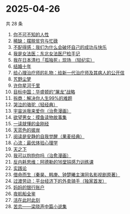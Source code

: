 # 2025-04-26

共 28 条

<!-- BEGIN WEREAD -->
<!-- 最后更新时间 2025-04-26 18:15:34 +0800 -->
1. [你不可不知的人性](https://weread.qq.com/web/bookDetail/bbe32320726cb7c7bbe431c)
1. [稀缺：摆脱贫穷与忙碌](https://weread.qq.com/web/bookDetail/4a432d00813ab73e8g019b1a)
1. [不配得感：我们为什么会破坏自己的成功与快乐](https://weread.qq.com/web/bookDetail/91e32660813ab9d61g0130c3)
1. [我是女法医：东北女法医尸检手记](https://weread.qq.com/web/bookDetail/d78329c0813ab9d9bg017663)
1. [我在日本清扫「孤独死」现场 （轻纪实）](https://weread.qq.com/web/bookDetail/41332550813ab9dbbg016438)
1. [结婚十年](https://weread.qq.com/web/bookDetail/48632f10813ab9d9bg0157ca)
1. [给心理治疗师的礼物：给新一代治疗师及其病人的公开信](https://weread.qq.com/web/bookDetail/afa32f70813ab9defg015f50)
1. [艽野尘梦](https://weread.qq.com/web/bookDetail/c04325905e47adc0457d4a9)
1. [许你星河千里](https://weread.qq.com/web/bookDetail/5ff32df0718d8a435ffcbfd)
1. [目标中国：华盛顿的“屠龙”战略](https://weread.qq.com/web/bookDetail/b1432810813ab9dfdg016c1f)
1. [拆商：解决你人生99%的难题](https://weread.qq.com/web/bookDetail/0d032980813ab9b45g015d58)
1. [哭泣的骆驼（轻经典）](https://weread.qq.com/web/bookDetail/b1a32150813ab9de9g018141)
1. [宇宙派我来爱你（治愈漫画）](https://weread.qq.com/web/bookDetail/e0f326f0813ab9d99g0119e6)
1. [欲望男女：摸鱼读物故事集](https://weread.qq.com/web/bookDetail/5e6323c0813ab9d99g0124e6)
1. [一读就懂的金刚经](https://weread.qq.com/web/bookDetail/0a232c70813ab9d9bg012217)
1. [天蓝色的彼岸](https://weread.qq.com/web/bookDetail/c9d328e0813ab67d9g01743c)
1. [阅读是安静的自我觉醒（果麦经典）](https://weread.qq.com/web/bookDetail/86e32d10813ab9d9bg0148b5)
1. [心流：最优体验心理学](https://weread.qq.com/web/bookDetail/65e328b05e10e265eb76e03)
1. [天之下](https://weread.qq.com/web/bookDetail/4de326a0721770aa4de95f4)
1. [我可以抱抱你吗（治愈漫画）](https://weread.qq.com/web/bookDetail/30a32710813ab9d4dg015d4a)
1. [反内耗思维：阿德勒的16堂钝感力训练课](https://weread.qq.com/web/bookDetail/39832570813ab978bg017e38)
1. [实践论](https://weread.qq.com/web/bookDetail/a6c32a90813ab6ffcg0137bd)
1. [借命而生（秦昊、韩庚、钟楚曦主演同名影视剧原著）](https://weread.qq.com/web/bookDetail/72032f2071645d9d720f710)
1. [过渡劳动：平台经济下的外卖骑手（独家首发）](https://weread.qq.com/web/bookDetail/24432fb0813ab9dc2g015a6b)
1. [妈妈的银行账户](https://weread.qq.com/web/bookDetail/02e32c30813ab943bg011fdd)
1. [夜航船全鉴](https://weread.qq.com/web/bookDetail/cd5329207186004ecd5a928)
1. [活在此时此刻](https://weread.qq.com/web/bookDetail/e283207071728722e28cb43)
1. [苦恋——梁晓声中篇小说集](https://weread.qq.com/web/bookDetail/92a326d0813ab9cb8g0180cd)
<!-- END WEREAD -->